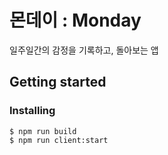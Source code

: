 # 몬데이 : Monday

일주일간의 감정을 기록하고, 돌아보는 앱

## Getting started

### Installing


```shell
$ npm run build
$ npm run client:start
```



